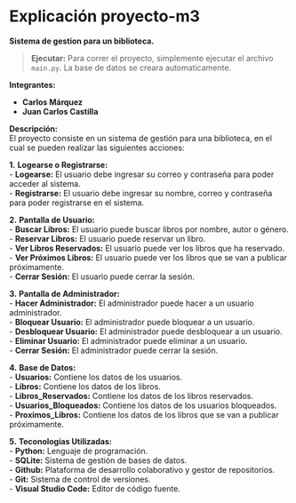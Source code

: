 ﻿# Explicación proyecto-m3  

**Sistema de gestion para un biblioteca.**  

> **Ejecutar:** Para correr el proyecto, simplemente ejecutar el archivo `main.py`. La base de datos se creara automaticamente.

**Integrantes:**  
- **Carlos Márquez**  
- **Juan Carlos Castilla**  

**Descripción:**  
El proyecto consiste en un sistema de gestión para una biblioteca, en el cual se pueden realizar las siguientes acciones:  


**1.** **Logearse o Registrarse:**  
    - **Logearse:** El usuario debe ingresar su correo y contraseña para poder acceder al sistema.  
    - **Registrarse:** El usuario debe ingresar su nombre, correo y contraseña para poder registrarse en el sistema.  

**2.** **Pantalla de Usuario:**  
    - **Buscar Libros:** El usuario puede buscar libros por nombre, autor o género.  
    - **Reservar Libros:** El usuario puede reservar un libro.  
    - **Ver Libros Reservados:** El usuario puede ver los libros que ha reservado.  
    - **Ver Próximos Libros:** El usuario puede ver los libros que se van a publicar próximamente.  
    - **Cerrar Sesión:** El usuario puede cerrar la sesión.  

**3.** **Pantalla de Administrador:**  
    - **Hacer Administrador:** El administrador puede hacer a un usuario administrador.  
    - **Bloquear Usuario:** El administrador puede bloquear a un usuario.  
    - **Desbloquear Usuario:** El administrador puede desbloquear a un usuario.  
    - **Eliminar Usuario:** El administrador puede eliminar a un usuario.  
    - **Cerrar Sesión:** El administrador puede cerrar la sesión.  

**4.** **Base de Datos:**  
    - **Usuarios:** Contiene los datos de los usuarios.  
    - **Libros:** Contiene los datos de los libros.  
    - **Libros_Reservados:** Contiene los datos de los libros reservados.  
    - **Usuarios_Bloqueados:** Contiene los datos de los usuarios bloqueados.  
    - **Proximos_Libros:** Contiene los datos de los libros que se van a publicar próximamente.  

**5.** **Teconologías Utilizadas:**  
    - **Python:** Lenguaje de programación.  
    - **SQLite:** Sistema de gestión de bases de datos.  
    - **Github:** Plataforma de desarrollo colaborativo y gestor de repositorios.  
    - **Git:** Sistema de control de versiones.  
    - **Visual Studio Code:** Editor de código fuente.  


